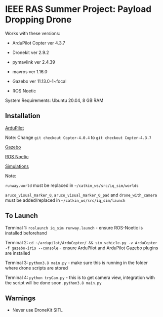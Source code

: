 # IEEE RAS Summer Project: Payload Dropping Drone

Works with these versions: 

- ArduPilot Copter ver 4.3.7

- Dronekit ver 2.9.2

- pymavlink ver 2.4.39

- mavros ver 1.16.0

- Gazebo ver 11.13.0-1~focal

- ROS Noetic

System Requirements: Ubuntu 20.04, 8 GB RAM

## Installation
[ArduPilot](https://github.com/Intelligent-Quads/iq_tutorials/blob/master/docs/Installing_Ardupilot_20_04.md)

Note: Change ```git checkout Copter-4.0.4``` to ```git checkout Copter-4.3.7```

[Gazebo](https://github.com/Intelligent-Quads/iq_tutorials/blob/master/docs/installing_gazebo_arduplugin.md)

[ROS Noetic](https://github.com/Intelligent-Quads/iq_tutorials/blob/master/docs/installing_ros_20_04.md)

[Simulations](https://github.com/Intelligent-Quads/iq_sim/tree/master)

Note:

```runway.world``` must be replaced in ```~/catkin_ws/src/iq_sim/worlds```

```aruco_visual_marker_0```, ```aruco_visual_marker_0_pad``` and ```drone_with_camera``` must be added/replaced in ```~/catkin_ws/src/iq_sim/launch```

## To Launch
Terminal 1: ```roslaunch iq_sim runway.launch``` - ensure ROS-Noetic is installed beforehand

Terminal 2: ```cd ~/ardupilot/ArduCopter/ && sim_vehicle.py -v ArduCopter -f gazebo-iris --console``` - ensure ArduPilot and ArduPilot Gazebo plugins are installed

Terminal 3: ```python3.8 main.py``` - make sure this is running in the folder where drone scripts are stored

Terminal 4: ```python tryCam.py``` - this is to get camera view, integration with the script will be done soon. 
```python3.8 main.py```

## Warnings
- Never use DroneKit SITL

